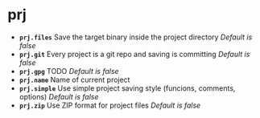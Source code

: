 <!-- TITLE: prj -->

# prj

- **`prj.files`** Save the target binary inside the project directory _Default is false_
- **`prj.git`** Every project is a git repo and saving is committing _Default is false_
- **`prj.gpg`** TODO _Default is false_
- **`prj.name`** Name of current project
- **`prj.simple`** Use simple project saving style (funcions, comments, options) _Default is false_
- **`prj.zip`** Use ZIP format for project files _Default is false_